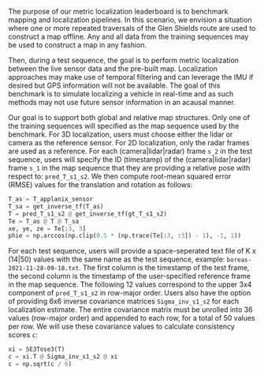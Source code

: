 The purpose of our metric localization leaderboard is to benchmark mapping and localization pipelines. In this scenario, we envision a situation where one or more repeated traversals of the Glen Shields route are used to construct a map offline. Any and all data  from the training sequences may be used to construct a map in any fashion.

Then, during a test sequence, the goal is to perform metric localization between the live sensor data and the pre-built map. Localization approaches may make use of temporal filtering and can leverage the IMU if desired but GPS information will not be available. The goal of this benchmark is to simulate localizing a vehicle in real-time and as such methods may not use future sensor information in an acausal manner.

Our goal is to support both global and relative map structures. Only one of the training sequences will specified as the map sequence used by the benchmark. For 3D localization, users must choose either the lidar or camera as the reference sensor. For 2D localization, only the radar frames are used as a reference. For each (camera|lidar|radar) frame `s_2` in the test sequence, users will specify the ID (timestamp) of the (camera|lidar|radar) frame `s_1` in the map sequence that they are providing a relative pose with respect to: `pred_T_s1_s2`. We then compute root-mean squared error (RMSE) values for the translation and rotation as follows:

```Python
T_as = T_applanix_sensor
T_sa = get_inverse_tf(T_as)
T = pred_T_s1_s2 @ get_inverse_tf(gt_T_s1_s2)
Te = T_as @ T @ T_sa
xe, ye, ze = Te[:3, 3]
phie = np.arccos(np.clip(0.5 * (np.trace(Te[:3, :3]) - 1), -1, 1))
```
For each test sequence, users will provide a space-seperated text file of K x (14|50) values with the same name as the test sequence, example: `boreas-2021-11-28-09-18.txt`. The first column is the timestamp of the test frame, the second column is the timestamp of the user-specified reference frame in the map sequence. The following 12 values correspond to the upper 3x4 component of `pred_T_s1_s2` in row-major order. Users also have the option of providing 6x6 inverse covariance matrices `Sigma_inv_s1_s2` for each localization estimate. The entire covariance matrix must be unrolled into 36 values (row-major order) and appended to each row, for a total of 50 values per row. We will use these covariance values to calculate consistency scores `c`:

```Python
xi = SE3Tose3(T)
c = xi.T @ Sigma_inv_s1_s2 @ xi
c = np.sqrt(c / 6)
```
